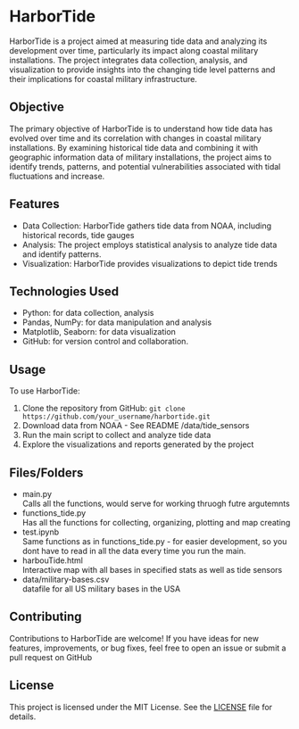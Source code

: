 # HarborTide

HarborTide is a project aimed at measuring tide data and analyzing its development over time, particularly its impact along coastal military installations. The project integrates data collection, analysis, and visualization to provide insights into the changing tide level patterns and their implications for coastal military infrastructure.

## Objective
The primary objective of HarborTide is to understand how tide data has evolved over time and its correlation with changes in coastal military installations. By examining historical tide data and combining it with geographic information data of military installations, the project aims to identify trends, patterns, and potential vulnerabilities associated with tidal fluctuations and increase.

## Features
- Data Collection: HarborTide gathers tide data from NOAA, including historical records, tide gauges
- Analysis: The project employs statistical analysis to analyze tide data and identify patterns.
- Visualization: HarborTide provides visualizations to depict tide trends

## Technologies Used
- Python: for data collection, analysis
- Pandas, NumPy: for data manipulation and analysis
- Matplotlib, Seaborn: for data visualization
- GitHub: for version control and collaboration.

## Usage
To use HarborTide:
1. Clone the repository from GitHub: `git clone https://github.com/your_username/harbortide.git`
2. Download data from NOAA - See README /data/tide_sensors
3. Run the main script to collect and analyze tide data
4. Explore the visualizations and reports generated by the project

## Files/Folders
- main.py <br />
  Calls all the functions, would serve for working thruogh futre argutemnts
- functions_tide.py <br />
  Has all the functions for collecting, organizing, plotting and map creating
- test.ipynb <br />
  Same functions as in functions_tide.py - for easier development, so you dont have to read in all the data every time you run the main.
- harbouTide.html <br />
  Interactive map with all bases in specified stats as well as tide sensors
- data/military-bases.csv <br />
  datafile for all US military bases in the USA

## Contributing
Contributions to HarborTide are welcome! If you have ideas for new features, improvements, or bug fixes, feel free to open an issue or submit a pull request on GitHub

## License
This project is licensed under the MIT License. See the [LICENSE](LICENSE) file for details.